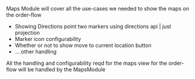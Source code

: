 Maps Module will cover all the use-cases we needed to show the maps on the order-flow

 * Showing Directions point two markers using directions api | just projection
 * Marker icon configurability
 * Whether or not to show move to current location button
 * ... other handling

 All the handling and configurability reqd for the maps view for the order-flow will be handled by the MapsModule